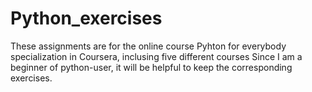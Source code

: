 # Python_exercises
These assignments are for the online course Pyhton for everybody specialization in Coursera, inclusing five different courses
Since I am a beginner of python-user, it will be helpful to keep the corresponding exercises.
